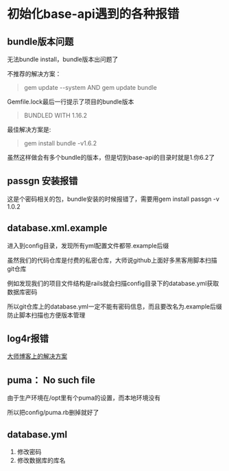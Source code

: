 # 初始化base-api遇到的各种报错

## bundle版本问题

无法bundle install，bundle版本出问题了

不推荐的解决方案：

> gem update --system AND gem update bundle

Gemfile.lock最后一行提示了项目的bundle版本

> BUNDLED WITH 1.16.2

最佳解决方案是: 

> gem install bundle -v1.6.2

虽然这样做会有多个bundle的版本，但是切到base-api的目录时就是1.你6.2了

## passgn 安装报错

这是个密码相关的包，bundle安装的时候报错了，需要用gem install passgn -v 1.0.2

## database.xml.example

进入到config目录，发现所有yml配置文件都带.example后缀

虽然我们的代码仓库是付费的私密仓库，大师说github上面好多黑客用脚本扫描git仓库

例如发现我们的项目文件结构是rails就会扫描config目录下的database.yml获取数据库密码

所以git仓库上的database.yml一定不能有密码信息，而且要改名为.example后缀防止脚本扫描也方便版本管理

## log4r报错

[大师博客上的解决方案](http://siwei.me/blog/posts/log4r)

## puma： No such file

由于生产环境在/opt里有个puma的设置，而本地环境没有

所以把config/puma.rb删掉就好了

## database.yml

1. 修改密码
2. 修改数据库的库名

